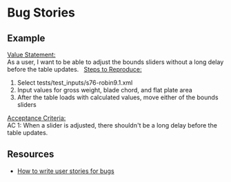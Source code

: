 # Bug Stories

## Example

<u>Value Statement:</u>  
As a user, I want to be able to adjust the bounds sliders without a long delay before the table updates.
 
<u>Steps to Reproduce:</u>  
1. Select tests/test_inputs/s76-robin9.1.xml
1. Input values for gross weight, blade chord, and flat plate area
1. After the table loads with calculated values, move either of the bounds sliders

<u>Acceptance Criteria:</u>  
AC 1: When a slider is adjusted, there shouldn't be a long delay before the table updates.

## Resources
* [How to write user stories for bugs](http://www.payton-consulting.com/how-to-write-user-stories-for-bugs)  
